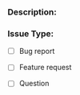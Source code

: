 <!--
  Here are some tips on how to write a better issue:
  - In the case of a bug, provide the steps needed to reproduce the problem.
  - Make sure the description is worded well enough to be understood.
  - Avoid using ambiguous phrases such as "doesn't work" or "there's a problem," etc.
  - Replace the space inside the brackets below with an "x" for each item that is relevant to your issue.
  - Use the Preview tab to review your issue before submitting it.
-->

### Description:
<!-- Provide a description of your issue here -->

### Issue Type:
- [ ] Bug report
- [ ] Feature request
- [ ] Question


